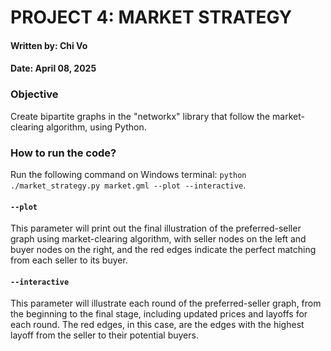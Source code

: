 # PROJECT 4: MARKET STRATEGY
#### Written by: Chi Vo
#### Date: April 08, 2025

### Objective
Create bipartite graphs in the "networkx" library that follow the market-clearing algorithm, using Python.

### How to run the code?
Run the following command on Windows terminal: `python ./market_strategy.py market.gml --plot --interactive`.


#### `--plot`

This parameter will print out the final illustration of the preferred-seller graph using market-clearing algorithm, with seller nodes on the left and buyer nodes on the right, and the red edges indicate the perfect matching from each seller to its buyer. 

#### `--interactive`

This parameter will illustrate each round of the preferred-seller graph, from the beginning to the final stage, including updated prices and layoffs for each round. The red edges, in this case, are the edges with the highest layoff from the seller to their potential buyers. 
